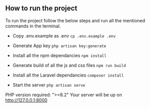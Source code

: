 ## How to run the project 

To run the project follow the below steps and run all the mentioned commands in the terminal.

- Copy .env.example as .env
```cp .env.example .env```

- Generate App key
```php artisan key:generate```

- Install all the npm dependancies
`npm install`
- Generate build of all the js and css files
`npm run build`
- Install all the Laravel dependancies
`composer install`

- Start the server
`php artisan serve`


PHP version required: ">=8.2"
Your server will be up on http://127.0.0.1:8000

